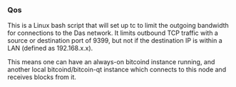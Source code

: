 ### Qos ###

This is a Linux bash script that will set up tc to limit the outgoing bandwidth for connections to the Das network. It limits outbound TCP traffic with a source or destination port of 9399, but not if the destination IP is within a LAN (defined as 192.168.x.x).

This means one can have an always-on bitcoind instance running, and another local bitcoind/bitcoin-qt instance which connects to this node and receives blocks from it.
